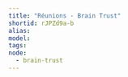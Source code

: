 ```yaml
---
title: "Réunions - Brain Trust"
shortid: rJPZd9a-b
alias:
model:
tags:
node: 
  - brain-trust
---
```

